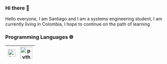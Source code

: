 ### Hi there 👋

<div>
 <p>
Hello everyone, I am Santiago and I am a systems engineering student, I am currently living in Colombia, I hope to continue on the path of learning

### Programming Languages 🌐

| [<img src="![image](https://user-images.githubusercontent.com/71909879/122143600-62144f80-ce17-11eb-8e48-00c2c3eb64a6.png)" alt="java" width="24">](https://www.java.com/es/)  | [<img src="![image](https://user-images.githubusercontent.com/71909879/122143786-c6371380-ce17-11eb-8fd5-420d94a006c9.png)" alt="python" width="38">](https://www.python.org)
|---|---|
